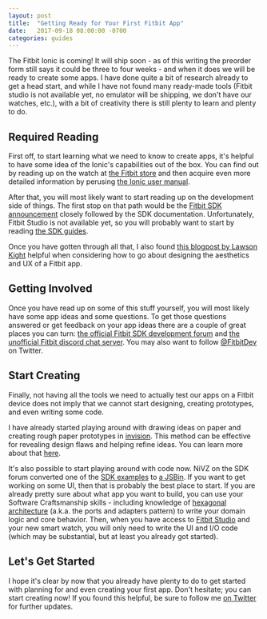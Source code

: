 ```yaml
---
layout: post
title:  "Getting Ready for Your First Fitbit App"
date:   2017-09-18 08:00:00 -0700
categories: guides
---
```


The Fitbit Ionic is coming! It will ship soon - as of this writing the
preorder form still says it could be three to four weeks - and when it
does we will be ready to create some apps. I have done
quite a bit of research already to get a head start, and while I have not
found many ready-made tools (Fitbit studio is not available yet, no
emulator will be shipping, we don't have our watches, etc.), with a bit of creativity there is still
plenty to learn and plenty to do.

## Required Reading

First off, to start learning what we need to know to create apps, it's
helpful to have some idea of the Ionic's capabilities
out of the box. You can find out by reading up on the watch at
[the Fitbit store](https://www.fitbit.com/uk/shop/ionic) and then acquire even
more detailed information by perusing
[the Ionic user manual](https://staticcs.fitbit.com/content/assets/help/manuals/manual_ionic_en_US.pdf).

After that, you will most likely want to start reading up on the
development side of things. The first stop on that path would be the
[Fitbit SDK announcement](https://dev.fitbit.com/blog/2017-08-28-announcing-the-fitbit-sdk/)
closely followed by the SDK documentation. Unfortunately, Fitbit
Studio is not available yet, so you will probably want to start by
reading [the SDK guides](https://dev.fitbit.com/guides/application/).

Once you have gotten through all that, I also found
[this blogpost by Lawson Kight](http://www.lawsonkight.com/fitbit_ionic.html)
helpful when considering how to go about designing the aesthetics and
UX of a Fitbit app.

## Getting Involved

Once you have read up on some of this stuff yourself, you will most
likely have some app ideas and some questions. To get those questions
answered or get feedback on your app ideas there are a couple of great places you can turn:
[the official Fitbit SDK development forum](https://community.fitbit.com/t5/SDK-Development/bd-p/sdk)
and
[the unofficial Fitbit discord chat server](https://discord.gg/4ujeheG). You
may also want to follow [@FitbitDev](https://twitter.com/fitbitdev) on
Twitter.

## Start Creating

Finally, not having all the tools we need to actually
test our apps on a Fitbit device does not imply that we cannot start
designing, creating prototypes, and even writing some code.

I have
already started playing around with drawing ideas on paper and
creating rough paper prototypes in
[invision](https://www.invisionapp.com/). This method can be effective
for revealing design flaws and helping refine ideas. You can learn
more about that
[here](https://www.usability.gov/how-to-and-tools/methods/prototyping.html).

It's also possible to start playing around with code now. NiVZ on the
SDK forum converted one of the
[SDK examples](https://github.com/Fitbit/sdk-lcd-clock) to
[a JSBin](https://community.fitbit.com/t5/SDK-Development/How-to-simulate-image-based-clock-face-in-JSBin/m-p/2174744#M124). If
you want to get working on some UI, then that is probably the best
place to start. If you are already pretty sure about what app you want
to build, you can use your Software Craftsmanship skills - including
knowledge of
[hexagonal architecture](http://alistair.cockburn.us/Hexagonal+architecture)
(a.k.a. the ports and adapters pattern) to write your domain
logic and core behavior. Then, when you have access to
[Fitbit Studio](https://studio.fitbit.com/) and your new smart watch,
you will only need to write the UI and I/O code (which may be
substantial, but at least you already got started).

## Let's Get Started

I hope it's clear by now that you already have plenty to do to get
started with planning for and even creating your first app. Don't
hesitate; you can start creating now! If you
found this helpful, be sure to follow me
[on Twitter](https://twitter.com/xonev) for further updates.
